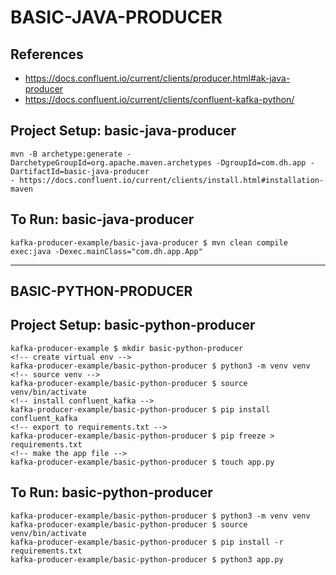

# BASIC-JAVA-PRODUCER

## References
- https://docs.confluent.io/current/clients/producer.html#ak-java-producer
- https://docs.confluent.io/current/clients/confluent-kafka-python/

## Project Setup: basic-java-producer
```
mvn -B archetype:generate -DarchetypeGroupId=org.apache.maven.archetypes -DgroupId=com.dh.app -DartifactId=basic-java-producer
- https://docs.confluent.io/current/clients/install.html#installation-maven
```
## To Run: basic-java-producer
```
kafka-producer-example/basic-java-producer $ mvn clean compile exec:java -Dexec.mainClass="com.dh.app.App"
```

---

## BASIC-PYTHON-PRODUCER

## Project Setup: basic-python-producer
```
kafka-producer-example $ mkdir basic-python-producer
<!-- create virtual env -->
kafka-producer-example/basic-python-producer $ python3 -m venv venv
<!-- source venv -->
kafka-producer-example/basic-python-producer $ source venv/bin/activate
<!-- install confluent_kafka -->
kafka-producer-example/basic-python-producer $ pip install confluent_kafka
<!-- export to requirements.txt -->
kafka-producer-example/basic-python-producer $ pip freeze > requirements.txt
<!-- make the app file -->
kafka-producer-example/basic-python-producer $ touch app.py
```
## To Run: basic-python-producer
```
kafka-producer-example/basic-python-producer $ python3 -m venv venv
kafka-producer-example/basic-python-producer $ source venv/bin/activate
kafka-producer-example/basic-python-producer $ pip install -r requirements.txt
kafka-producer-example/basic-python-producer $ python3 app.py
```
